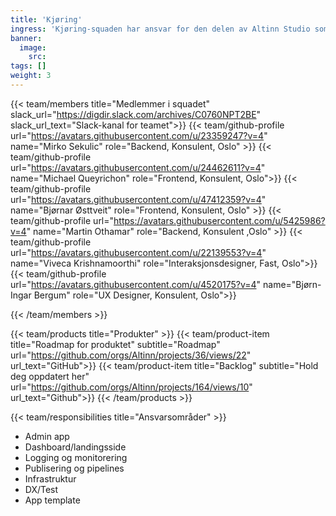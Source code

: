 ```yaml
---
title: 'Kjøring'
ingress: 'Kjøring-squaden har ansvar for den delen av Altinn Studio som omhandler admin app, dashboard/landingssider, logging og monitoring mm - se mer spesifisert under ansvarsområder'
banner:
  image:
    src:
tags: []
weight: 3
---
```


{{< team/members title="Medlemmer i squadet" slack_url="https://digdir.slack.com/archives/C0760NPT2BE" slack_url_text="Slack-kanal for teamet">}}
{{< team/github-profile url="https://avatars.githubusercontent.com/u/23359247?v=4" name="Mirko Sekulic" role="Backend, Konsulent, Oslo" >}}
{{< team/github-profile url="https://avatars.githubusercontent.com/u/24462611?v=4" name="Michael Queyrichon" role="Frontend, Konsulent, Oslo">}}
{{< team/github-profile url="https://avatars.githubusercontent.com/u/47412359?v=4" name="Bjørnar Østtveit" role="Frontend, Konsulent, Oslo" >}}
{{< team/github-profile url="https://avatars.githubusercontent.com/u/5425986?v=4" name="Martin Othamar" role="Backend, Konsulent ,Oslo" >}}
{{< team/github-profile url="https://avatars.githubusercontent.com/u/22139553?v=4" name="Viveca Krishnamoorthi" role="Interaksjonsdesigner, Fast, Oslo">}}
{{< team/github-profile url="https://avatars.githubusercontent.com/u/4520175?v=4" name="Bjørn-Ingar Bergum" role="UX Designer, Konsulent, Oslo">}}

{{< /team/members >}}

{{< team/products title="Produkter" >}}
{{< team/product-item title="Roadmap for produktet" subtitle="Roadmap" url="https://github.com/orgs/Altinn/projects/36/views/22" url_text="GitHub">}}
{{< team/product-item title="Backlog" subtitle="Hold deg oppdatert her" url="https://github.com/orgs/Altinn/projects/164/views/10" url_text="Github">}}
{{< /team/products >}}

{{< team/responsibilities title="Ansvarsområder" >}}

- Admin app
- Dashboard/landingsside
- Logging og monitorering
- Publisering og pipelines
- Infrastruktur
- DX/Test
- App template
